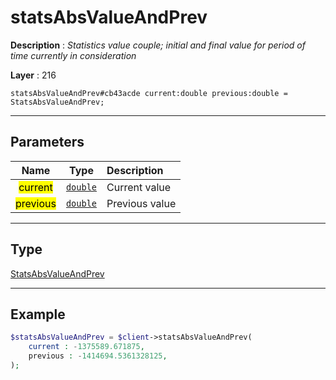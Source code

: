 # statsAbsValueAndPrev

**Description** : *Statistics value couple; initial and final value for period of time currently in consideration*

**Layer** : 216

```tl
statsAbsValueAndPrev#cb43acde current:double previous:double = StatsAbsValueAndPrev;
```

---

## Parameters

| Name | Type | Description |
| :---: | :---: | :--- |
| <mark>current</mark> | [`double`](type/double) | Current value |
| <mark>previous</mark> | [`double`](type/double) | Previous value |

---

## Type

[StatsAbsValueAndPrev](type/StatsAbsValueAndPrev)

---

## Example

```php
$statsAbsValueAndPrev = $client->statsAbsValueAndPrev(
	current : -1375589.671875,
	previous : -1414694.5361328125,
);
```